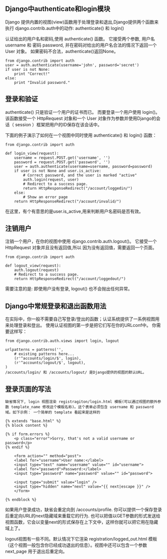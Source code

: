 ## Django中authenticate和login模块
  
  Django 提供内置的视图(view)函数用于处理登录和退出,Django提供两个函数来执行 django.contrib.auth中的动作: authenticate() 和 login()

  认证给出的用户名和密码,使用 authenticate() 函数。
  它接受两个参数, 用户名 username 和 密码 password, 并在密码对给出的用户名合法的情况下返回一个 User 对象。 
  如果密码不合法，authenticate()返回None。

    from django.contrib import auth
    user = auth.authenticate(username='john', password='secret')
    if user is not None:
        print "Correct!"
    else:
        print "Invalid password."

## 登录和验证

  authenticate() 只是验证一个用户的证书而已。
  而要登录一个用户使用 login()。该函数接受一个 HttpRequest 对象和一个 User 对象作为参数并使用Django的会话（ session ）框架把用户的ID保存在该会话中。

  下面的例子演示了如何在一个视图中同时使用 authenticate() 和 login() 函数：

    from django.contrib import auth

    def login_view(request):
        username = request.POST.get('username', '')
        password = request.POST.get('password', '')
        user = auth.authenticate(username=username, password=password)
        if user is not None and user.is_active:
            # Correct password, and the user is marked "active"
            auth.login(request, user)
            # Redirect to a success page.
            return HttpResponseRedirect("/account/loggedin/")
        else:
            # Show an error page
        return HttpResponseRedirect("/account/invalid/")
  
  在这里，有个有意思的是user.is_active,用来判断用户名密码是否有效。

## 注销用户

  注销一个用户，在你的视图中使用 django.contrib.auth.logout()。 
  它接受一个 HttpRequest 对象并且没有返回值,所以 因为没有返回值，需要返回一个页面。

    from django.contrib import auth

    def logout_view(request):
        auth.logout(request)
        # Redirect to a success page.
        return HttpResponseRedirect("/account/loggedout/")

  需要注意的是: 即使用户没有登录, logout() 也不会抛出任何异常。

## Django中常规登录和退出函数用法
  
  在实际中，你一般不需要自己写登录/登出的函数；认证系统提供了一系例视图用来处理登录和登出。 使用认证视图的第一步是把它们写在你的URLconf中。 你需要这样写：

    from django.contrib.auth.views import login, logout

    urlpatterns = patterns('',
        # existing patterns here...
        (r'^accounts/login/$', login),
        (r'^accounts/logout/$', logout),
    )
    /accounts/login/ 和 /accounts/logout/ 是Django提供的视图的默认URL。

## 登录页面的写法
    缺省情况下, login 视图渲染 registragiton/login.html 模板(可以通过视图的额外参数 template_name 修改这个模板名称)。这个表单必须包含 username 和 password 域。如下示例： 一个简单的 template 看起来是这样的

    {% extends "base.html" %}
    {% block content %}

    {% if form.errors %}
        <p class="error">Sorry, that's not a valid username or password</p>
    {% endif %}

        <form action="" method="post">
        <label for="username">User name:</label>
        <input type="text" name="username" value="" id="username">
        <label for="password">Password:</label>
        <input type="password" name="password" value="" id="password">

        <input type="submit" value="login" />
        <input type="hidden" name="next" value="{{ next|escape }}" />
        </form>

    {% endblock %}

   如果用户登录成功，缺省会重定向到 /accounts/profile. 你可以提供一个保存登录后重定向URL的next隐藏域来重载它的行为. 
   也可以把值以GET参数的形式发送给视图函数，它会以变量next的形式保存在上下文中，这样你就可以把它用在隐藏域上了。

  logout视图有一些不同。默认情况下它渲染 registration/logged_out.html 模板（这个视图一般包含你已经成功退出的信息）。视图中还可以包含一个参数 next_page 用于退出后重定向。
